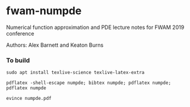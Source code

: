 # fwam-numpde

Numerical function approximation and PDE lecture notes for FWAM 2019 conference

Authors: Alex Barnett and Keaton Burns

### To build

`sudo apt install texlive-science texlive-latex-extra`


`pdflatex -shell-escape numpde; bibtex numpde; pdflatex numpde; pdflatex numpde`


`evince numpde.pdf`
